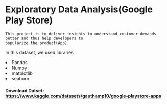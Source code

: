 # Exploratory Data Analysis(Google Play Store)

    This project is to deliver insights to understand customer demands better and thus help developers to 
    popularize the product(App).


In this dataset, we used libraries
<li> Pandas
 <li>  Numpy
 <li> matplotlib
 <li> seaborn
 
#### Download Datset: https://www.kaggle.com/datasets/gauthamp10/google-playstore-apps

